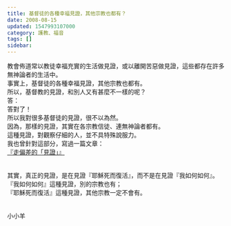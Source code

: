 ```yaml
---
title: 基督徒的各種幸福見證，其他宗教也都有？
date: 2008-08-15
updated: 1547993107000
category: 護教、福音
tags: []
sidebar: 
---
```


<p>教會佈道常以教徒幸福充實的生活做見證，或以離開苦惡做見證，這些都存在許多無神論者的生活中。<br/>事實上，基督徒的各種幸福見證，其他宗教也都有。<br/>所以，基督教的見證，和別人又有甚麼不一樣的呢？<br/><!--more-->答：<br/>答對了！<br/>所以我對很多基督徒的見證，很不以為然。<br/>因為，那樣的見證，其實在各宗教信徒、連無神論者都有。<br/>這種見證，對觀察仔細的人，並不具特殊說服力。<br/>我也曾針對這部分，寫過一篇文章：<br/><a href="/posts/269192628">『走偏差的「見證」』</a><br/><br/><br/>其實，真正的見證，是在見證『耶穌死而復活』，而不是在見證『我如何如何』。<br/>『我如何如何』這種見證，別的宗教也有；<br/>『耶穌死而復活』這種見證，其他宗教一定不會有。<br/><br/><br/>小小羊<br/>
</p>
